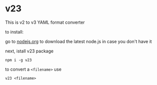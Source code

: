 # v23

This is v2 to v3 YAML format converter

to install:

go to [nodejs.org](https://nodejs.org/en) to download the latest node.js in case you don't have it

next, istall v23 package
```
npm i -g v23

```

to convert a `<filename>` use
```
v23 <filename>
```
